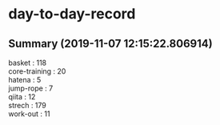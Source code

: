# day-to-day-record  
## Summary  (2019-11-07 12:15:22.806914)  
basket : 118  
core-training : 20  
hatena : 5  
jump-rope : 7  
qiita : 12  
strech : 179  
work-out : 11  
